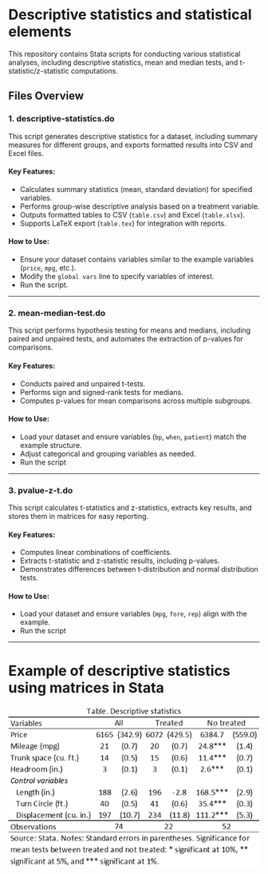 
# Descriptive statistics and statistical elements

This repository contains Stata scripts for conducting various statistical analyses, including descriptive statistics, mean and median tests, and t-statistic/z-statistic computations.

## Files Overview

### 1. **descriptive-statistics.do**
This script generates descriptive statistics for a dataset, including summary measures for different groups, and exports formatted results into CSV and Excel files.

#### Key Features:
- Calculates summary statistics (mean, standard deviation) for specified variables.
- Performs group-wise descriptive analysis based on a treatment variable.
- Outputs formatted tables to CSV (`table.csv`) and Excel (`table.xlsx`).
- Supports LaTeX export (`table.tex`) for integration with reports.

#### How to Use:
- Ensure your dataset contains variables similar to the example variables (`price`, `mpg`, etc.).
- Modify the `global vars` line to specify variables of interest.
- Run the script.

---

### 2. **mean-median-test.do**
This script performs hypothesis testing for means and medians, including paired and unpaired tests, and automates the extraction of p-values for comparisons.

#### Key Features:
- Conducts paired and unpaired t-tests.
- Performs sign and signed-rank tests for medians.
- Computes p-values for mean comparisons across multiple subgroups.

#### How to Use:
- Load your dataset and ensure variables (`bp`, `when`, `patient`) match the example structure.
- Adjust categorical and grouping variables as needed.
- Run the script

---

### 3. **pvalue-z-t.do**
This script calculates t-statistics and z-statistics, extracts key results, and stores them in matrices for easy reporting.

#### Key Features:
- Computes linear combinations of coefficients.
- Extracts t-statistic and z-statistic results, including p-values.
- Demonstrates differences between t-distribution and normal distribution tests.

#### How to Use:
- Load your dataset and ensure variables (`mpg`, `fore`, `rep`) align with the example.
- Run the script

---

# Example of descriptive statistics using matrices in Stata

<img src="descriptive.png" alt="Descriptive statistics output" />

